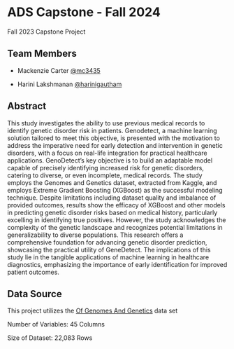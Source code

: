 # ADS Capstone - Fall 2024
Fall 2023 Capstone Project 

## Team Members
- Mackenzie Carter [@mc3435](https://github.com/mc3435)
  
- Harini Lakshmanan [@harinigautham](https://github.com/harinigautham) 

## Abstract
This study investigates the ability to use previous medical records to identify genetic disorder risk in patients. Genodetect, a machine learning solution tailored to meet this objective, is presented with the motivation to address the imperative need for early detection and intervention in genetic disorders, with a focus on real-life integration for practical healthcare applications. GenoDetect’s key objective is to build an adaptable model capable of precisely identifying increased risk for genetic disorders, catering to diverse, or even incomplete, medical records. The study employs the Genomes and Genetics dataset, extracted from Kaggle, and employs Extreme Gradient Boosting (XGBoost) as the successful modeling technique. Despite limitations including dataset quality and imbalance of provided outcomes, results show the efficacy of XGBoost and other models in predicting genetic disorder risks based on medical history, particularly excelling in identifying true positives. However, the study acknowledges the complexity of the genetic landscape and recognizes potential limitations in generalizability to diverse populations. This research offers a comprehensive foundation for advancing genetic disorder prediction, showcasing the practical utility of GeneDetect. The implications of this study lie in the tangible applications of machine learning in healthcare diagnostics, emphasizing the importance of early identification for improved patient outcomes.

## Data Source
This project utilizes the [Of Genomes And Genetics](https://www.kaggle.com/datasets/aryarishabh/of-genomes-and-genetics-hackerearth-ml-challenge/) data set

Number of Variables: 45 Columns

Size of Dataset: 22,083 Rows
